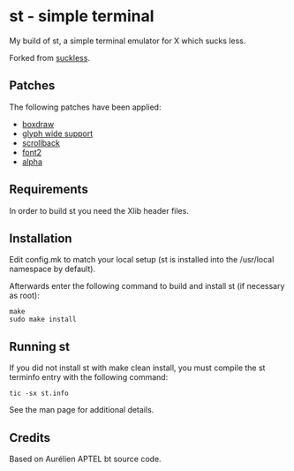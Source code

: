 # st - simple terminal
My build of st, a simple terminal emulator for X which sucks less.

Forked from [suckless](git.suckless.org/st).


## Patches
The following patches have been applied:

- [boxdraw](https://st.suckless.org/patches/boxdraw)
- [glyph wide support](https://st.suckless.org/patches/glyph)
- [scrollback](https://st.suckless.org/patches/scrollback)
- [font2](https://st.suckless.org/patches/font2)
- [alpha](https://st.suckless.org/patches/alpha)


## Requirements
In order to build st you need the Xlib header files.


## Installation
Edit config.mk to match your local setup (st is installed into
the /usr/local namespace by default).

Afterwards enter the following command to build and install st (if
necessary as root):
```
make
sudo make install
```


## Running st
If you did not install st with make clean install, you must compile
the st terminfo entry with the following command:

```
tic -sx st.info
```

See the man page for additional details.

## Credits
Based on Aurélien APTEL <aurelien dot aptel at gmail dot com> bt source code.
